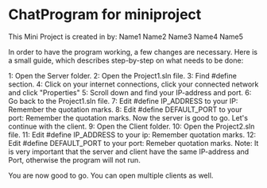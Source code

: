 # ChatProgram for miniproject
This Mini Project is created in by:
Name1
Name2
Name3
Name4
Name5

In order to have the program working, a few changes are necessary. Here is a small guide, which describes step-by-step on what needs to be done:

1: Open the Server folder.
2: Open the Project1.sln file.
3: Find #define section.
4: Click on your internet connections, click your connected network and click "Properties"
5: Scroll down and find your IP-address and port.
6: Go back to the Project1.sln file.
7: Edit #define IP_ADDRESS to your IP: Remember the quotation marks.
8: Edit #define DEFAULT_PORT to your port: Remember the quotation marks. 
Now the server is good to go. Let's continue with the client.
9: Open the Client folder.
10: Open the Project2.sln file.
11: Edit #define IP_ADDRESS to your ip: Remember quotation marks.
12: Edit #define DEFAULT_PORT to your port: Remeber quotation marks.
Note: It is very important that the server and client have the same IP-address and Port, otherwise the program will not run.

You are now good to go. You can open multiple clients as well.
